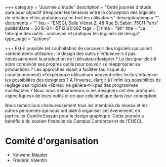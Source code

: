 +++
category = "Journée d'étude"
description = "Cette journée d'étude aura pour objectif d’explorer les tensions entre la conception des logiciels de création et les pratiques qu'en font les utilisateurs"
descriptiontemp = ""
documents = ""
lieu = "ENSCI, Salle Viénot 2, 48 Rue St Sabin, 75011 Paris"
publishDate = 2016-04-15T12:22:08Z
tags = []
time = "9h"
title = "La fabrique des outils : concevoir et pratiquer les logiciels de design"
type_page = "actions"

+++
Est-il possible (et souhaitable) de concevoir des logiciels qui soient «strictement» utilitaires : le design des outils n’influence-t-il pas nécessairement la production de l’utilisateur/designer ? Le designer doit-il alors concevoir ses propres outils pour pouvoir se réapproprier sa productions ? Les approches visant à faciliter (au risque du conditionnement) «l'expérience utilisateur» peuvent-elles limiter/influencer les possibilités des designers ? A l’inverse, élargir à l'infini les possibilités de réglage des logiciels «libres» ne génère-t-il pas des programmes inutilisables ? Nous nous demanderons si les designers ont des pratiques «spécifiques» de leurs outils et ce que cela implique dans leur conception.

Nous remercions chaleureusement tous les membres du réseau et les autres personnes qui nous ont aidé à organiser cet évènement, en particulier Camille Esayan pour le design graphique. Cette journée a bénéficié du soutien financier du Campus Condorcet et de l'ENSCI.

# Comité d'organisation

* Nolwenn Maudet 
* Frédéric Valentin